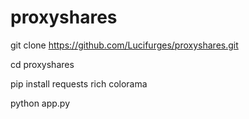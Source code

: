 # proxyshares


git clone https://github.com/Lucifurges/proxyshares.git


cd proxyshares


pip install requests rich colorama


python app.py

